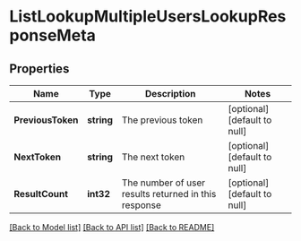 # ListLookupMultipleUsersLookupResponseMeta

## Properties
Name | Type | Description | Notes
------------ | ------------- | ------------- | -------------
**PreviousToken** | **string** | The previous token | [optional] [default to null]
**NextToken** | **string** | The next token | [optional] [default to null]
**ResultCount** | **int32** | The number of user results returned in this response | [optional] [default to null]

[[Back to Model list]](../README.md#documentation-for-models) [[Back to API list]](../README.md#documentation-for-api-endpoints) [[Back to README]](../README.md)

